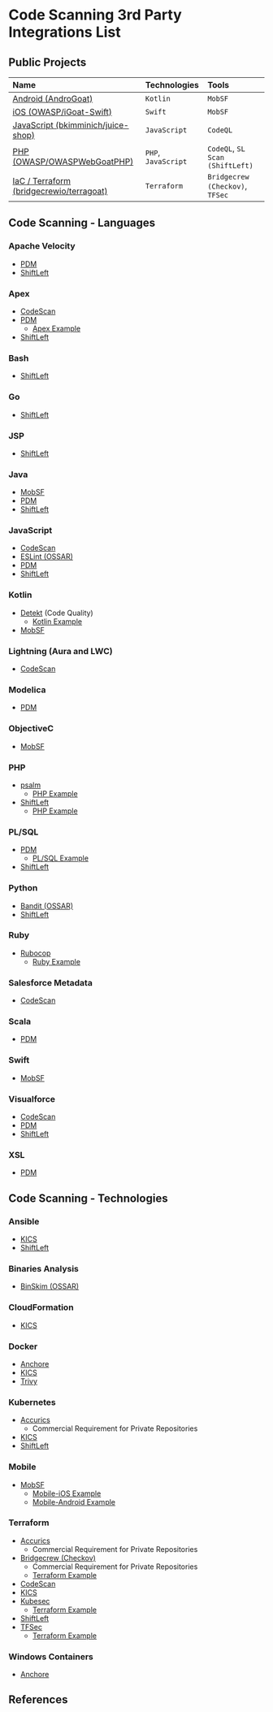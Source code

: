 # Code Scanning 3rd Party Integrations List

## Public Projects

| Name                                                                                               | Technologies        | Tools                           |
| :------------------------------------------------------------------------------------------------- | :------------------ | :------------------------------ |
| [Android (AndroGoat)](https://github.com/octodemo/advance-security-mobile-android/)                | `Kotlin`            | `MobSF`                         |
| [iOS (OWASP/iGoat-Swift)](https://github.com/octodemo/advance-security-mobile-ios)                 | `Swift`             | `MobSF`                         |
| [JavaScript (bkimminich/juice-shop)](https://github.com/bkimminich/juice-shop)                     | `JavaScript`        | `CodeQL`                        |
| [PHP (OWASP/OWASPWebGoatPHP)](https://github.com/octodemo/advance-security-php)                    | `PHP`, `JavaScript` | `CodeQL`, `SL Scan (ShiftLeft)` |
| [IaC / Terraform (bridgecrewio/terragoat)](https://github.com/octodemo/advance-security-terraform) | `Terraform`         | `Bridgecrew (Checkov)`, `TFSec` |


<!-- AUTOMATION -->
<!-- WARNING: This section is automatically generated using a script, please
 update the associated YML file and not this section directly
-->

## Code Scanning - Languages

### Apache Velocity

- [PDM](https://github.com/pmd/pmd)
- [ShiftLeft](https://github.com/ShiftLeftSecurity/scan-action)

### Apex

- [CodeScan](https://github.com/codescan-io/codescan-scanner-action)
- [PDM](https://github.com/pmd/pmd)
  - [Apex Example](https://github.com/Moose0621/apex-recipes/blob/main/.github/workflows/pmd-apex.yml)
- [ShiftLeft](https://github.com/ShiftLeftSecurity/scan-action)

### Bash

- [ShiftLeft](https://github.com/ShiftLeftSecurity/scan-action)

### Go

- [ShiftLeft](https://github.com/ShiftLeftSecurity/scan-action)

### JSP

- [ShiftLeft](https://github.com/ShiftLeftSecurity/scan-action)

### Java

- [MobSF](https://github.com/MobSF/Mobile-Security-Framework-MobSF)
- [PDM](https://github.com/pmd/pmd)
- [ShiftLeft](https://github.com/ShiftLeftSecurity/scan-action)

### JavaScript

- [CodeScan](https://github.com/codescan-io/codescan-scanner-action)
- [ESLint (OSSAR)](https://github.com/github/ossar-action)
- [PDM](https://github.com/pmd/pmd)
- [ShiftLeft](https://github.com/ShiftLeftSecurity/scan-action)

### Kotlin

- [Detekt](https://github.com/detekt/detekt) (Code Quality)
  - [Kotlin Example](https://github.com/octodemo/KotlinGoat/blob/master/.github/workflows/detekt-analysis-yml)
- [MobSF](https://github.com/MobSF/Mobile-Security-Framework-MobSF)

### Lightning (Aura and LWC)

- [CodeScan](https://github.com/codescan-io/codescan-scanner-action)

### Modelica

- [PDM](https://github.com/pmd/pmd)

### ObjectiveC

- [MobSF](https://github.com/MobSF/Mobile-Security-Framework-MobSF)

### PHP

- [psalm](https://github.com/psalm/psalm-github-security-scan)
  - [PHP Example](https://github.com/psalm/psalm-github-security-scan#psalm-github-security-scan)
- [ShiftLeft](https://github.com/ShiftLeftSecurity/scan-action)
  - [PHP Example](https://github.com/octodemo/advance-security-php)

### PL/SQL

- [PDM](https://github.com/pmd/pmd)
  - [PL/SQL Example](https://github.com/Moose0621/sql-project/blob/master/.github/workflows/pmd-plsql.yml)
- [ShiftLeft](https://github.com/ShiftLeftSecurity/scan-action)

### Python

- [Bandit (OSSAR)](https://github.com/github/ossar-action)
- [ShiftLeft](https://github.com/ShiftLeftSecurity/scan-action)

### Ruby

- [Rubocop](https://github.com/arthurnn/code-scanning-rubocop)
  - [Ruby Example](https://github.com/arthurnn/code-scanning-rubocop#action-installation)

### Salesforce Metadata

- [CodeScan](https://github.com/codescan-io/codescan-scanner-action)

### Scala

- [PDM](https://github.com/pmd/pmd)

### Swift

- [MobSF](https://github.com/MobSF/Mobile-Security-Framework-MobSF)

### Visualforce

- [CodeScan](https://github.com/codescan-io/codescan-scanner-action)
- [PDM](https://github.com/pmd/pmd)
- [ShiftLeft](https://github.com/ShiftLeftSecurity/scan-action)

### XSL

- [PDM](https://github.com/pmd/pmd)


## Code Scanning - Technologies
<!-- TODO: Do we hide competitors tools? And if so, under what requirements/conditions? -->

### Ansible

- [KICS](https://github.com/Checkmarx/kics)
- [ShiftLeft](https://github.com/ShiftLeftSecurity/scan-action)

### Binaries Analysis

- [BinSkim (OSSAR)](https://github.com/github/ossar-action)

### CloudFormation

- [KICS](https://github.com/Checkmarx/kics)

### Docker

- [Anchore](https://github.com/anchore/scan-action)
- [KICS](https://github.com/Checkmarx/kics)
- [Trivy](https://github.com/aquasecurity/trivy-action)

### Kubernetes

- [Accurics](https://github.com/accurics/accurics-action)
  - Commercial Requirement for Private Repositories
- [KICS](https://github.com/Checkmarx/kics)
- [ShiftLeft](https://github.com/ShiftLeftSecurity/scan-action)

### Mobile

- [MobSF](https://github.com/MobSF/Mobile-Security-Framework-MobSF)
  - [Mobile-iOS Example](https://github.com/Moose0621/iGoat-Swift)
  - [Mobile-Android Example](https://github.com/octodemo/advance-security-mobile-android)

### Terraform

- [Accurics](https://github.com/accurics/accurics-action)
  - Commercial Requirement for Private Repositories
- [Bridgecrew (Checkov)](https://github.com/bridgecrewio/checkov)
  - Commercial Requirement for Private Repositories
  - [Terraform Example](https://github.com/octodemo/advance-security-terraform/blob/master/.github/workflows/bridgecrew-action.yml)
- [CodeScan](https://github.com/codescan-io/codescan-scanner-action)
- [KICS](https://github.com/Checkmarx/kics)
- [Kubesec](https://github.com/controlplaneio/kubesec-action)
  - [Terraform Example](https://github.com/controlplaneio/kubesec-action#using-kubesec-with-github-code-scanning)
- [ShiftLeft](https://github.com/ShiftLeftSecurity/scan-action)
- [TFSec](https://github.com/tfsec/tfsec)
  - [Terraform Example](https://github.com/octodemo/advance-security-terraform/blob/master/.github/workflows/tfsec-action.yml)

### Windows Containers

- [Anchore](https://github.com/anchore/scan-action)

<!-- AUTOMATION -->

## References
